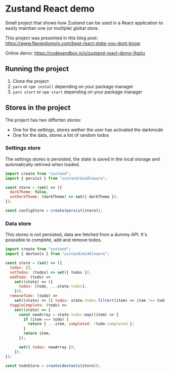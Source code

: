 # Zustand React demo

Small project that shows how Zustand can be used in a React application to easily maintian one (or multiple) global store.

This project was presented in this blog post: https://www.flavienbonvin.com/best-react-state-you-dont-know

Online demo: https://codesandbox.io/s/zustand-react-demo-9gzlu

## Running the project

1. Clone the project 
2. `yarn` or `npm install` depending on your package manager
3. `yarn start` or `npm start` depending on your package manager

## Stores in the project

The project has two differten stores: 

* One for the settings, stores wether the user has activated the darkmode 
* One for the data, stores a list of random todos

### Settings store 

The settings stores is persisted, the state is saved in the local storage and automatically retrived when loaded. 

``` javascript
import create from "zustand";
import { persist } from "zustand/middleware";

const store = (set) => ({
  darkTheme: false,
  setDarkTheme: (darkTheme) => set({ darkTheme }),
});

const configStore = create(persist(store));
```

### Data store

This stores is not persisted, data are fetched from a dummy API. It's posssible to complete, add and remove todos.

``` javascript
import create from "zustand";
import { devtools } from "zustand/middleware";

const store = (set) => ({
  todos: [],
  setTodos: (todos) => set({ todos }),
  addTodo: (todo) =>
    set((state) => ({
      todos: [todo, ...state.todos],
    })),
  removeTodo: (todo) =>
    set((state) => ({ todos: state.todos.filter((item) => item !== todo) })),
  toggleComplete: (todo) =>
    set((state) => {
      const newArray = state.todos.map((item) => {
        if (item === todo) {
          return { ...item, completed: !todo.completed };
        }
        return item;
      });

      set({ todos: newArray });
    }),
});

const todoStore = create(devtools(store));
```
